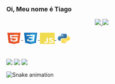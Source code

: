 ### Oi, Meu nome é Tiago

<div align="center">
  <a href="https://github.com/tiagmota">
  <img height="160em" src="https://github-readme-stats.vercel.app/api?username=tiagmota&show_icons=true&theme=aura&include_all_commits=true&count_private=true"/>
  <img height="160em" src="https://github-readme-stats.vercel.app/api/top-langs/?username=tiagmota&layout=compact&langs_count=7&theme=aura"/>

</div>
  
  <div style="display: inline_block"><br>
  <img align="center" alt="Tiago-HTML" height="30" width="40" src="https://raw.githubusercontent.com/devicons/devicon/master/icons/html5/html5-original.svg">
  <img align="center" alt="Tiago-CSS" height="30" width="40" src="https://raw.githubusercontent.com/devicons/devicon/master/icons/css3/css3-original.svg">
  <img align="center" alt="Tiago-Js" height="30" width="40" src="https://raw.githubusercontent.com/devicons/devicon/master/icons/javascript/javascript-plain.svg">
  <!--<img align="center" alt="Tiago-PHP" height="50" width="40" src="https://cdn.jsdelivr.net/gh/devicons/devicon/icons/php/php-plain.svg">
  <img align="center" alt="Tiago-C++" height="30" width="40" src="https://cdn.jsdelivr.net/gh/devicons/devicon/icons/cplusplus/cplusplus-original.svg">-->
  <img align="center" alt="Tiago-Python" height="30" width="40" src="https://raw.githubusercontent.com/devicons/devicon/master/icons/python/python-original.svg">
</div>
  
  #
  
  <div> 
  <a href="https://instagram.com/tiagmota" target="_blank"><img src="https://img.shields.io/badge/-Instagram-%23E4405F?style=for-the-badge&logo=instagram&logoColor=white" target="_blank"></a>
  <a href = "mailto:machadomotatiago@gmail.com"><img src="https://img.shields.io/badge/-Gmail-%23333?style=for-the-badge&logo=gmail&logoColor=white" target="_blank"></a>
  <a href="https://www.linkedin.com/in/tiagmota" target="_blank"><img src="https://img.shields.io/badge/-LinkedIn-%230077B5?style=for-the-badge&logo=linkedin&logoColor=white" target="_blank"></a> 
 
  ![Snake animation](https://github.com/tiagmota/tiagmota/blob/output/github-contribution-grid-snake.svg)
 
</div>
  
